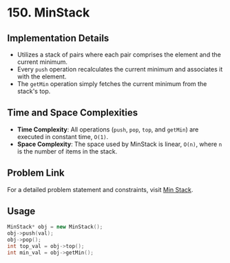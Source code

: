 # 150. MinStack

## Implementation Details
- Utilizes a stack of pairs where each pair comprises the element and the current minimum.
- Every `push` operation recalculates the current minimum and associates it with the element.
- The `getMin` operation simply fetches the current minimum from the stack's top.

## Time and Space Complexities
- **Time Complexity**: All operations (`push`, `pop`, `top`, and `getMin`) are executed in constant time, `O(1)`.
- **Space Complexity**: The space used by MinStack is linear, `O(n)`, where `n` is the number of items in the stack.

## Problem Link
For a detailed problem statement and constraints, visit [Min Stack](https://leetcode.com/problems/min-stack/description/).


## Usage
```cpp
MinStack* obj = new MinStack();
obj->push(val);
obj->pop();
int top_val = obj->top();
int min_val = obj->getMin();